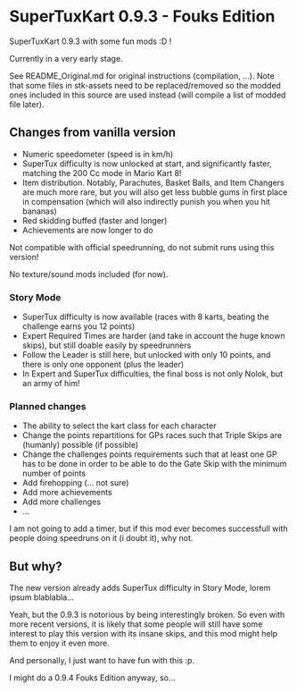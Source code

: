 # SuperTuxKart 0.9.3 - Fouks Edition

SuperTuxKart 0.9.3 with some fun mods :D !

Currently in a very early stage.

See README_Original.md for original instructions (compilation, ...). Note that some files in stk-assets need to be replaced/removed so the modded ones included in this source are used instead (will compile a list of modded file later).

## Changes from vanilla version

* Numeric speedometer (speed is in km/h)
* SuperTux difficulty is now unlocked at start, and significantly faster, matching the 200 Cc mode in Mario Kart 8!
* Item distribution. Notably, Parachutes, Basket Balls, and Item Changers are much more rare, but you will also get less bubble gums in first place in compensation (which will also indirectly punish you when you hit bananas)
* Red skidding buffed (faster and longer)
* Achievements are now longer to do

Not compatible with official speedrunning, do not submit runs using this version!

No texture/sound mods included (for now).

### Story Mode

* SuperTux difficulty is now available (races with 8 karts, beating the challenge earns you 12 points)
* Expert Required Times are harder (and take in account the huge known skips), but still doable easily by speedrunners
* Follow the Leader is still here, but unlocked with only 10 points, and there is only one opponent (plus the leader)
* In Expert and SuperTux difficulties, the final boss is not only Nolok, but an army of him!

### Planned changes

* The ability to select the kart class for each character
* Change the points repartitions for GPs races such that Triple Skips are (humanly) possible (if possible)
* Change the challenges points requirements such that at least one GP has to be done in order to be able to do the Gate Skip with the minimum number of points
* Add firehopping (... not sure)
* Add more achievements
* Add more challenges
* ...

I am not going to add a timer, but if this mod ever becomes successfull with people doing speedruns on it (i doubt it), why not.

## But why?

The new version already adds SuperTux difficulty in Story Mode, lorem ipsum blablabla...

Yeah, but the 0.9.3 is notorious by being interestingly broken. So even with more recent versions, it is likely that some people will still have some interest to play this version with its insane skips, and this mod might help them to enjoy it even more.

And personally, I just want to have fun with this :p.

I might do a 0.9.4 Fouks Edition anyway, so...
